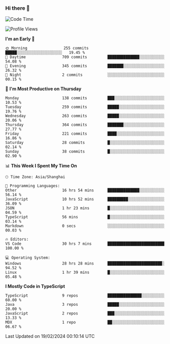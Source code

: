### Hi there 👋

<!--
**waynelwz/waynelwz** is a ✨ _special_ ✨ repository because its `README.md` (this file) appears on your GitHub profile.

Here are some ideas to get you started:

- 🔭 I’m currently working on ...
- 🌱 I’m currently learning ...
- 👯 I’m looking to collaborate on ...
- 🤔 I’m looking for help with ...
- 💬 Ask me about ...
- 📫 How to reach me: ...
- 😄 Pronouns: ...
- ⚡ Fun fact: ...
-->

<!--START_SECTION:waka-->
![Code Time](http://img.shields.io/badge/Code%20Time-2%2C484%20hrs%2048%20mins-blue)

![Profile Views](http://img.shields.io/badge/Profile%20Views-1-blue)

**I'm an Early 🐤** 

```text
🌞 Morning                255 commits         █████░░░░░░░░░░░░░░░░░░░░   19.45 % 
🌆 Daytime                709 commits         ██████████████░░░░░░░░░░░   54.08 % 
🌃 Evening                345 commits         ███████░░░░░░░░░░░░░░░░░░   26.32 % 
🌙 Night                  2 commits           ░░░░░░░░░░░░░░░░░░░░░░░░░   00.15 % 
```
📅 **I'm Most Productive on Thursday** 

```text
Monday                   138 commits         ███░░░░░░░░░░░░░░░░░░░░░░   10.53 % 
Tuesday                  259 commits         █████░░░░░░░░░░░░░░░░░░░░   19.76 % 
Wednesday                263 commits         █████░░░░░░░░░░░░░░░░░░░░   20.06 % 
Thursday                 364 commits         ███████░░░░░░░░░░░░░░░░░░   27.77 % 
Friday                   221 commits         ████░░░░░░░░░░░░░░░░░░░░░   16.86 % 
Saturday                 28 commits          █░░░░░░░░░░░░░░░░░░░░░░░░   02.14 % 
Sunday                   38 commits          █░░░░░░░░░░░░░░░░░░░░░░░░   02.90 % 
```


📊 **This Week I Spent My Time On** 

```text
🕑︎ Time Zone: Asia/Shanghai

💬 Programming Languages: 
Other                    16 hrs 54 mins      ██████████████░░░░░░░░░░░   56.14 % 
JavaScript               10 hrs 52 mins      █████████░░░░░░░░░░░░░░░░   36.09 % 
JSON                     1 hr 23 mins        █░░░░░░░░░░░░░░░░░░░░░░░░   04.59 % 
TypeScript               56 mins             █░░░░░░░░░░░░░░░░░░░░░░░░   03.14 % 
Markdown                 0 secs              ░░░░░░░░░░░░░░░░░░░░░░░░░   00.03 % 

🔥 Editors: 
VS Code                  30 hrs 7 mins       █████████████████████████   100.00 % 

💻 Operating System: 
Windows                  28 hrs 28 mins      ████████████████████████░   94.52 % 
Linux                    1 hr 39 mins        █░░░░░░░░░░░░░░░░░░░░░░░░   05.48 % 
```

**I Mostly Code in TypeScript** 

```text
TypeScript               9 repos             ███████████████░░░░░░░░░░   60.00 % 
Java                     3 repos             █████░░░░░░░░░░░░░░░░░░░░   20.00 % 
JavaScript               2 repos             ███░░░░░░░░░░░░░░░░░░░░░░   13.33 % 
MDX                      1 repo              ██░░░░░░░░░░░░░░░░░░░░░░░   06.67 % 
```




 Last Updated on 19/02/2024 00:10:14 UTC
<!--END_SECTION:waka-->
